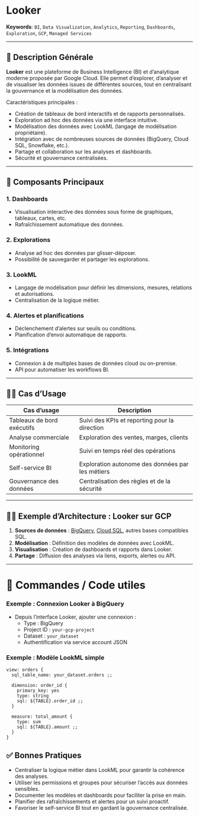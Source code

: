 # Looker

**Keywords**: `BI`, `Data Visualization`, `Analytics`, `Reporting`, `Dashboards`, `Exploration`, `GCP`, `Managed Services`

---

## 🧠 Description Générale

**Looker** est une plateforme de Business Intelligence (BI) et d’analytique moderne proposée par Google Cloud. Elle permet d’explorer, d’analyser et de visualiser les données issues de différentes sources, tout en centralisant la gouvernance et la modélisation des données.

Caractéristiques principales :
- Création de tableaux de bord interactifs et de rapports personnalisés.
- Exploration ad hoc des données via une interface intuitive.
- Modélisation des données avec LookML (langage de modélisation propriétaire).
- Intégration avec de nombreuses sources de données (BigQuery, Cloud SQL, Snowflake, etc.).
- Partage et collaboration sur les analyses et dashboards.
- Sécurité et gouvernance centralisées.

---

## 🧰 Composants Principaux

### 1. **Dashboards**
- Visualisation interactive des données sous forme de graphiques, tableaux, cartes, etc.
- Rafraîchissement automatique des données.

### 2. **Explorations**
- Analyse ad hoc des données par glisser-déposer.
- Possibilité de sauvegarder et partager les explorations.

### 3. **LookML**
- Langage de modélisation pour définir les dimensions, mesures, relations et autorisations.
- Centralisation de la logique métier.

### 4. **Alertes et planifications**
- Déclenchement d’alertes sur seuils ou conditions.
- Planification d’envoi automatique de rapports.

### 5. **Intégrations**
- Connexion à de multiples bases de données cloud ou on-premise.
- API pour automatiser les workflows BI.

---

## 🧑‍💼 Cas d’Usage

| Cas d’usage                         | Description |
|------------------------------------|-------------|
| Tableaux de bord exécutifs          | Suivi des KPIs et reporting pour la direction |
| Analyse commerciale                 | Exploration des ventes, marges, clients |
| Monitoring opérationnel             | Suivi en temps réel des opérations |
| Self-service BI                     | Exploration autonome des données par les métiers |
| Gouvernance des données             | Centralisation des règles et de la sécurité |

---

## 🧑‍🔬 Exemple d’Architecture : Looker sur GCP

1. **Sources de données** : [BigQuery](../BigQuery/bigquery.md), [Cloud SQL](../SQL/sql.md), autres bases compatibles SQL.
2. **Modélisation** : Définition des modèles de données avec LookML.
3. **Visualisation** : Création de dashboards et rapports dans Looker.
4. **Partage** : Diffusion des analyses via liens, exports, alertes ou API.

---

# 🚀 Commandes / Code utiles

### Exemple : Connexion Looker à BigQuery

- Depuis l’interface Looker, ajouter une connexion :
  - Type : BigQuery
  - Project ID : `your-gcp-project`
  - Dataset : `your_dataset`
  - Authentification via service account JSON

### Exemple : Modèle LookML simple

```lookml
view: orders {
  sql_table_name: your_dataset.orders ;;

  dimension: order_id {
    primary_key: yes
    type: string
    sql: ${TABLE}.order_id ;;
  }

  measure: total_amount {
    type: sum
    sql: ${TABLE}.amount ;;
  }
}
```

## ✅ Bonnes Pratiques

- Centraliser la logique métier dans LookML pour garantir la cohérence des analyses.
- Utiliser les permissions et groupes pour sécuriser l’accès aux données sensibles.
- Documenter les modèles et dashboards pour faciliter la prise en main.
- Planifier des rafraîchissements et alertes pour un suivi proactif.
- Favoriser le self-service BI tout en gardant la gouvernance centralisée.